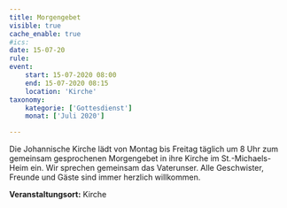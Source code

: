```yaml
---
title: Morgengebet
visible: true
cache_enable: true
#ics: 
date: 15-07-20
rule: 
event:
	start: 15-07-2020 08:00
	end: 15-07-2020 08:15
	location: 'Kirche'
taxonomy:
	kategorie: ['Gottesdienst']
	monat: ['Juli 2020']

---
```

Die Johannische Kirche lädt von Montag bis Freitag täglich um 8 Uhr zum gemeinsam gesprochenen Morgengebet in ihre Kirche im St.-Michaels-Heim ein. Wir sprechen gemeinsam das Vaterunser. Alle Geschwister, Freunde und Gäste sind immer herzlich willkommen.



**Veranstaltungsort:** Kirche

